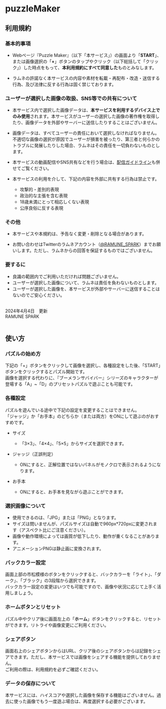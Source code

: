 # puzzleMaker

## 利用規約

### 基本的事項

* Webページ『Puzzle Maker』（以下「本サービス」）の画面より「**START**」、または画像選択の「**+**」ボタンのタップやクリック（以下総括して「クリック」）した時点をもって、**本利用規約にすべて同意した**ものとみなします。

* ラムネの許諾なく本サービスの内容や素材を転載・再配布・改造・送信する行為、及び法律に反する行為は固く禁じております。

### ユーザーが選択した画像の取扱、SNS等での共有について

* 本サービス内で選択した画像データは、**本サービスを利用するデバイス上でのみ使用**されます。本サービスがユーザーの選択した画像の著作権を取得したり、画像データを外部やサーバーに送信したりすることはございません。

* 画像データは、すべてユーザーの責任において選択しなければなりません。不適切な画像の選択が原因でユーザーが損害を被ったり、第三者と何らかのトラブルに発展したりした場合、ラムネはその責任を一切負わないものとします。

* 本サービスの動画配信やSNS共有などを行う場合は、[配信ガイドライン](https://www.dropbox.com/scl/fi/q4epqzwf7jzps1xgf9u1t/.txt?rlkey=gz4jr8nq1adtcdb82338oekfg&dl=0)も併せてご覧ください。

* 本サービスの利用を介して、下記の内容を外部に共有する行為は禁止です。

  - 攻撃的・差別的表現
  - 政治的な主張を含む表現
  - 18歳未満にとって相応しくない表現
  - 公序良俗に反する表現
 
### その他

* 本サービスや本規約は、予告なく変更・削除となる場合があります。

* お問い合わせはTwitterのラムネアカウント（[@RAMUNE_SPARK](https://twitter.com/RAMUNE_SPARK)）までお願いします。ただし、ラムネからの回答を保証するものではございません。


### 要するに
* 良識の範囲内でご利用いただければ問題ございません。
* ユーザーが選択した画像について、ラムネは責任を負わないものとします。
* ユーザーが選択した画像を、本サービスが外部やサーバーに送信することはないのでご安心ください。

<br>2024年4月4日　更新<br>RAMUNE SPARK<br><br>



## 使い方

### パズルの始め方

下記の「+」ボタンをクリックして画像を選択し、各種設定をした後、「START」ボタンをクリックするとパズル開始です。<br>画像を選択する代わりに、『ブーメランサバイバー』シリーズのキャラクターが登場する「A」~「D」のプリセットパズルで遊ぶことも可能です。

### 各種設定

パズルを遊んでいる途中で下記の設定を変更することはできません。<br>「ジャッジ」か「お手本」のどちらか（または両方）をONにして遊ぶのがおすすめです。

* サイズ
  - 「3×3」、「4×4」、「5×5」からサイズを選択できます。
 
* ジャッジ（正誤判定）
  - ONにすると、正解位置ではないパネルがモノクロで表示されるようになります。

* お手本
  - ONにすると、お手本を見ながら遊ぶことができます。

### 選択画像について

* 使用できるのは、「JPG」または「PNG」となります。
* サイズは問いませんが、パズルサイズは自動で960px*720pxに変更されます（アスペクト比にご注意ください）。
* 画像や動作環境によっては画質が低下したり、動作が重くなることがあります。
* アニメーションPNGは静止画に変換されます。

### バックカラー設定

画面上部の市松模様のボタンをクリックすると、バックカラーを「ライト」、「ダーク」、「ブラック」の3段階から選択できます。<br>バックカラー設定の変更はいつでも可能ですので、画像や状況に応じて上手く活用しましょう。

### ホームボタンとリセット

パズル中やクリア後に画面左上の「**ホーム**」ボタンをクリックすると、リセットができます。リトライや画像変更にご利用ください。

### シェアボタン

画面右上のシェアボタンからはURL、クリア後のシェアボタンからは記録をシェアできます。ただし、本サービスでは画像をシェアする機能を提供しておりません。<br>ご利用の際は、利用規約を必ずご確認ください。

### データの保存について

本サービスには、ハイスコアや選択した画像を保存する機能はございません。過去に使った画像でもう一度遊ぶ場合は、再度選択する必要がございます。
